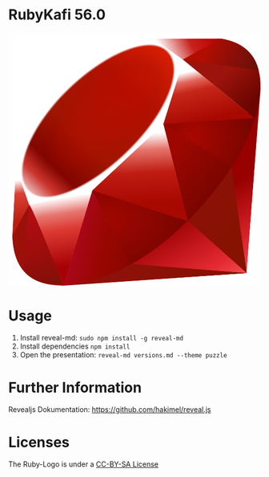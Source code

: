 # RubyKafi 56.0

![Ruby](ruby.png)

# Usage 

1. Install reveal-md: `sudo npm install -g reveal-md`
2. Install dependencies `npm install`
3. Open the presentation: `reveal-md versions.md --theme puzzle`

# Further Information

Revealjs Dokumentation: https://github.com/hakimel/reveal.js

# Licenses

The Ruby-Logo is under a [CC-BY-SA License](LOGO-LICENSE)
